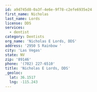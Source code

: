 ```yaml
---
id: a9d745d8-0a3f-4e6e-9f78-c2efe6935e24
first_name: Nicholas
last_name: Lords
license: DDS
services:
  - dentist
category: Dentists
org_name: 'Nicholas E Lords, DDS'
address: '2950 S Rainbow '
city: 'Las Vegas'
state: NV
zip: '89146'
phone: '(702) 227-6510'
title: 'Nicholas E Lords, DDS'
_geoloc:
  lat: 36.1517
  lng: -115.243
---
```

